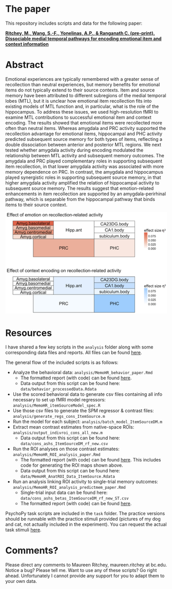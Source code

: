# The paper

This repository includes scripts and data for the following paper:

[**Ritchey, M., Wang, S.-F., Yonelinas, A.P., & Ranganath C. (pre-print). Dissociable medial temporal pathways for encoding emotional item and context information**](https://www.biorxiv.org/content/early/2018/01/15/248294)

# Abstract

Emotional experiences are typically remembered with a greater sense of recollection than neutral experiences, but memory benefits for emotional items do not typically extend to their source contexts. Item and source memory have been attributed to different subregions of the medial temporal lobes (MTL), but it is unclear how emotional item recollection fits into existing models of MTL function and, in particular, what is the role of the hippocampus. To address these issues, we used high-resolution fMRI to examine MTL contributions to successful emotional item and context encoding. The results showed that emotional items were recollected more often than neutral items. Whereas amygdala and PRC activity supported the recollection advantage for emotional items, hippocampal and PHC activity predicted subsequent source memory for both types of items, reflecting a double dissociation between anterior and posterior MTL regions. We next tested whether amygdala activity during encoding modulated the relationship between MTL activity and subsequent memory outcomes. The amygdala and PRC played complementary roles in supporting subsequent item recollection, in that lower amygdala activity was associated with more memory dependence on PRC. In contrast, the amygdala and hippocampus played synergistic roles in supporting subsequent source memory, in that higher amygdala activity amplified the relation of hippocampal activity to subsequent source memory. The results suggest that emotion-related enhancements in item recollection are supported by an amygdala-perirhinal pathway, which is separable from the hippocampal pathway that binds items to their source context.

![figure-4](Fig4.png)

# Resources

I have shared a few key scripts in the `analysis` folder along with some corresponding data files and reports. All files can be found [here](https://github.com/memobc/paper-memohr).

The general flow of the included scripts is as follows:
- Analyze the behavioral data: `analysis/MemoHR_behavior_paper.Rmd`
    - The formatted report (with code) can be found [here](http://www.thememolab.org/paper-memohr/reports/MemoHR_behavior_paper.nb.html).
    - Data output from this script can be found here: `data/behavior_processedData.Rdata`
- Use the scored behavioral data to generate csv files containing all info necessary to set up fMRI model regressors: `analysis/MemoHR_itemSourceModel_spec.R`
- Use those csv files to generate the SPM regressor & contrast files: `analysis/generate_regs_cons_ItemSource.m`
- Run the model for each subject: `analysis/batch_model_ItemSourceDM.m`
- Extract mean contrast estimates from native-space ROIs: `analysis/output_indivroi_cons_all_new.m`
    - Data output from this script can be found here: `data/cons_ashs_ItemSourceDM_rf_new.csv`
- Run the ROI analyses on those contrast estimates: `analysis/MemoHR_ROI_analysis_paper.Rmd`
    - The formatted report (with code) can be found [here](http://www.thememolab.org/paper-memohr/reports/MemoHR_ROI_analysis_paper.nb.html). This includes code for generating the ROI maps shown above.
    - Data output from this script can be found here: `data/MemoHR_AnatROI_Data_ItemSource.Rdata`
- Run an analysis linking ROI activity to single-trial memory outcomes: `analysis/MemoHR_ROI_analysis_predictmem_paper.Rmd`
    - Single-trial input data can be found here: `data/cons_ashs_betas_ItemSourceDM_rf_new_ST.csv`
    - The formatted report (with code) can be found [here](http://www.thememolab.org/paper-memohr/reports/MemoHR_ROI_analysis_predictmem_paper.nb.html).

PsychoPy task scripts are included in the `task` folder. The practice versions should be runnable with the practice stimuli provided (pictures of my dog and cat, not actually included in the experiment). You can request the actual task stimuli [here](http://lobi.nencki.gov.pl/research/8/).

# Comments?
Please direct any comments to Maureen Ritchey, maureen.ritchey at bc.edu. Notice a bug? Please tell me. Want to use any of these scripts? Go right ahead. Unfortunately I cannot provide any support for you to adapt them to your own data.
